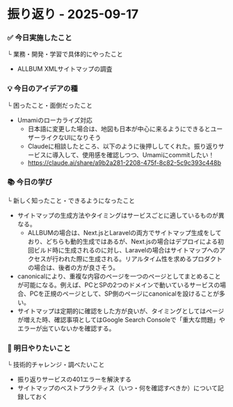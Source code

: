 # 振り返り - 2025-09-17

### ✅ 今日実施したこと
└ 業務・開発・学習で具体的にやったこと
- ALLBUM XMLサイトマップの調査

### 💡 今日のアイデアの種
└ 困ったこと・面倒だったこと
- Umamiのローカライズ対応
    - 日本語に変更した場合は、地図も日本が中心に来るようにできるとユーザーライクなUIになりそう
    - Claudeに相談したところ、以下のように後押ししてくれた。振り返りサービスに導入して、使用感を確認しつつ、Umamiにcommitしたい！
    - https://claude.ai/share/a9b2a281-2208-475f-8c82-5c9c393c448b

###   📚 今日の学び
└ 新しく知ったこと・できるようになったこと
- サイトマップの生成方法やタイミングはサービスごとに適しているものが異なる。
    - ALLBUMの場合は、Next.jsとLaravelの両方でサイトマップ生成をしており、どちらも動的生成ではあるが、Next.jsの場合はデプロイによる初回ビルド時に生成されるのに対し、Laravelの場合はサイトマップへのアクセスが行われた際に生成される。リアルタイム性を求めるプロダクトの場合は、後者の方が良さそう。
- canonicalにより、重複な内容のページを一つのページとしてまとめることが可能になる。例えば、PCとSPの2つのドメインで動いているサービスの場合、PCを正規のページとして、SP側のページにcanonicalを設けることが多い。
- サイトマップは定期的に確認をした方が良いが、タイミングとしてはページが増えた時、確認事項としてはGoogle Search Consoleで「重大な問題」やエラーが出ていないかを確認する。

### 🎯 明日やりたいこと
└ 技術的チャレンジ・調べたいこと
- 振り返りサービスの401エラーを解決する
- サイトマップのベストプラクティス（いつ・何を確認すべきか）について記録しておく